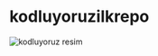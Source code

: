 # kodluyoruzilkrepo
![kodluyoruz resim](https://www.google.com/url?sa=i&url=https%3A%2F%2Fgithub.com%2FKodluyoruz&psig=AOvVaw1xVz_tRHYQdmOjCbVaiLgz&ust=1640205069824000&source=images&cd=vfe&ved=2ahUKEwjIptGV3vX0AhWDhv0HHQDzDMsQr4kDegUIARCfAQ)